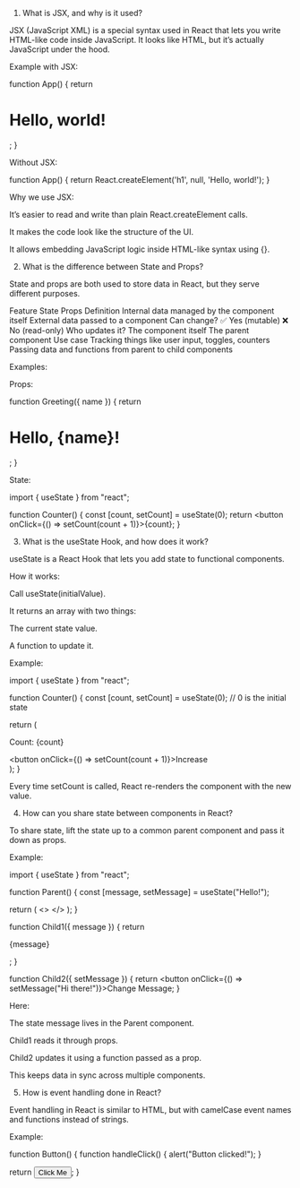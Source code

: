 1. What is JSX, and why is it used?

JSX (JavaScript XML) is a special syntax used in React that lets you write HTML-like code inside JavaScript.
It looks like HTML, but it’s actually JavaScript under the hood.

Example with JSX:

function App() {
  return <h1>Hello, world!</h1>;
}


Without JSX:

function App() {
  return React.createElement('h1', null, 'Hello, world!');
}


Why we use JSX:

It’s easier to read and write than plain React.createElement calls.

It makes the code look like the structure of the UI.

It allows embedding JavaScript logic inside HTML-like syntax using {}.

2. What is the difference between State and Props?

State and props are both used to store data in React, but they serve different purposes.

Feature	State	Props
Definition	Internal data managed by the component itself	External data passed to a component
Can change?	✅ Yes (mutable)	❌ No (read-only)
Who updates it?	The component itself	The parent component
Use case	Tracking things like user input, toggles, counters	Passing data and functions from parent to child components

Examples:

Props:

function Greeting({ name }) {
  return <h1>Hello, {name}!</h1>;
}


State:

import { useState } from "react";

function Counter() {
  const [count, setCount] = useState(0);
  return <button onClick={() => setCount(count + 1)}>{count}</button>;
}

3. What is the useState Hook, and how does it work?

useState is a React Hook that lets you add state to functional components.

How it works:

Call useState(initialValue).

It returns an array with two things:

The current state value.

A function to update it.

Example:

import { useState } from "react";

function Counter() {
  const [count, setCount] = useState(0); // 0 is the initial state

  return (
    <div>
      <p>Count: {count}</p>
      <button onClick={() => setCount(count + 1)}>Increase</button>
    </div>
  );
}


Every time setCount is called, React re-renders the component with the new value.

4. How can you share state between components in React?

To share state, lift the state up to a common parent component and pass it down as props.

Example:

import { useState } from "react";

function Parent() {
  const [message, setMessage] = useState("Hello!");

  return (
    <>
      <Child1 message={message} />
      <Child2 setMessage={setMessage} />
    </>
  );
}

function Child1({ message }) {
  return <p>{message}</p>;
}

function Child2({ setMessage }) {
  return <button onClick={() => setMessage("Hi there!")}>Change Message</button>;
}


Here:

The state message lives in the Parent component.

Child1 reads it through props.

Child2 updates it using a function passed as a prop.

This keeps data in sync across multiple components.

5. How is event handling done in React?

Event handling in React is similar to HTML, but with camelCase event names and functions instead of strings.

Example:

function Button() {
  function handleClick() {
    alert("Button clicked!");
  }

  return <button onClick={handleClick}>Click Me</button>;
}